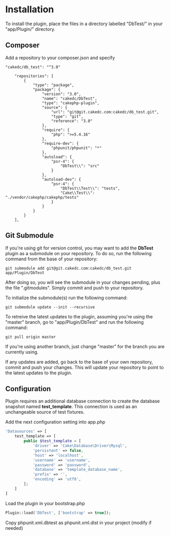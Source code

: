 Installation
============

To install the plugin, place the files in a directory labelled "DbTest/" in your "app/Plugin/" directory.

Composer
--------

Add a repository to your composer.json and specify

```
"cakedc/db_test": "^3.0"
```

```
    "repositories": [
        {
            "type": "package",
            "package": {
                "version": "3.0",
                "name": "cakedc/DbTest",
                "type": "cakephp-plugin",
                "source": {
                    "url": "git@git.cakedc.com:cakedc/db_test.git",
                    "type": "git",
                    "reference": "3.0"
                },
                "require": {
                    "php": ">=5.4.16"
                },
                "require-dev": {
                    "phpunit/phpunit": "*"
                },
                "autoload": {
                    "psr-4": {
                        "DbTest\\": "src"
                    }
                },
                "autoload-dev": {
                    "psr-4": {
                        "DbTest\\Test\\": "tests",
                        "Cake\\Test\\": "./vendor/cakephp/cakephp/tests"
                    }
                }
            }
        }
    ],
```

Git Submodule
-------------

If you're using git for version control, you may want to add the **DbTest** plugin as a submodule on your repository. To do so, run the following command from the base of your repository:

```
git submodule add git@git.cakedc.com:cakedc/db_test.git app/Plugin/DbTest
```

After doing so, you will see the submodule in your changes pending, plus the file ".gitmodules". Simply commit and push to your repository.

To initialize the submodule(s) run the following command:

```
git submodule update --init --recursive
```

To retreive the latest updates to the plugin, assuming you're using the "master" branch, go to "app/Plugin/DbTest" and run the following command:

```
git pull origin master
```

If you're using another branch, just change "master" for the branch you are currently using.

If any updates are added, go back to the base of your own repository, commit and push your changes. This will update your repository to point to the latest updates to the plugin.


Configuration
-------------

Plugin requires an additional database connection to create the database snapshot named **test_template**. 
This connection is used as an unchangeable source of test fixtures.

Add the next configuration setting into app.php


```php
'Datasources' => [
    test_template => [
        public $test_template = [
        	'driver' => 'Cake\Database\Driver\Mysql',
        	'persistent' => false,
        	'host' => 'localhost',
        	'username' => 'username',
        	'password' => 'password',
        	'database' => 'template_database_name',
        	'prefix' => '',
        	'encoding' => 'utf8',
        ];
    ]
]
```

Load the plugin in your bootstrap.php
```php
Plugin::load('DbTest', ['bootstrap' => true]);
```
Copy phpunit.xml.dbtest as phpunit.xml.dist in your project (modify if needed)

